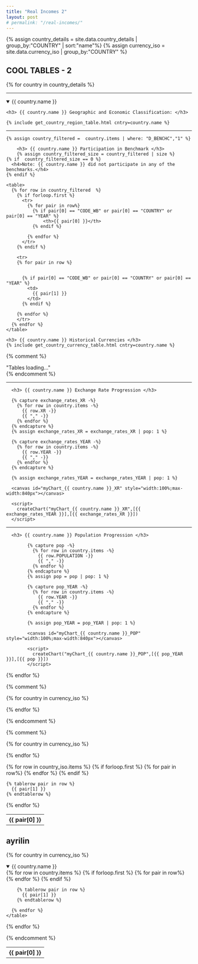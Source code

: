```yaml
---
title: "Real Incomes 2"
layout: post
# permalink: "/real-incomes/"
---
```

<script src="https://cdnjs.cloudflare.com/ajax/libs/Chart.js/2.9.4/Chart.js"></script>
<script src="https://www.gstatic.com/charts/loader.js"></script>
<script src="{{ site.baseurl }}/assets/some-script.js" type="text/javascript"></script>

{% assign country_details = site.data.country_details | group_by:"COUNTRY" | sort:"name"%}
{% assign currency_iso = site.data.currency_iso | group_by:"COUNTRY" %}



## COOL TABLES - 2



{% for country in country_details %}



<hr>
  <details {% if forloop.first %} open {% endif %} >
    <summary>{{ country.name }}</summary>

    <h3> {{ country.name }} Geographic and Economic Classification: </h3>

    {% include get_country_region_table.html cntry=country.name %}


<hr class="small">

    {% assign country_filtered =  country.items | where: "D_BENCHC","1" %}

        <h3> {{ country.name }} Participation in Benchmark </h3>
        {% assign country_filtered_size = country_filtered | size %}
    {% if  country_filtered_size == 0 %}
      <h4>Note: {{ country.name }} did not participate in any of the benchmarks.</h4>
    {% endif %}

    <table>
      {% for row in country_filtered  %}
        {% if forloop.first %}
          <tr>
            {% for pair in row%}
              {% if pair[0] == "CODE_WB" or pair[0] == "COUNTRY" or pair[0] == "YEAR" %}
                  <th>{{ pair[0] }}</th>
              {% endif %}

            {% endfor %}
          </tr>
        {% endif %}

        <tr>
        {% for pair in row %}


          {% if pair[0] == "CODE_WB" or pair[0] == "COUNTRY" or pair[0] == "YEAR" %}
            <td>
              {{ pair[1] }}
            </td>
          {% endif %}

        {% endfor %}
        </tr>
      {% endfor %}
    </table>

    <h3> {{ country.name }} Historical Currencies </h3>
    {% include get_country_currency_table.html cntry=country.name %}

{% comment %}
    <div id="{{ country.name }}">
      "Tables loading..."
    </div>
{% endcomment %}


<hr class="small">

      <h3> {{ country.name }} Exchange Rate Progression </h3>

      {% capture exchange_rates_XR -%}
        {% for row in country.items -%}
          {{ row.XR -}}
          {{ "," -}}
        {% endfor %}
      {% endcapture %}
      {% assign exchange_rates_XR = exchange_rates_XR | pop: 1 %}

      {% capture exchange_rates_YEAR -%}
        {% for row in country.items -%}
          {{ row.YEAR -}}
          {{ "," -}}
        {% endfor %}
      {% endcapture %}

      {% assign exchange_rates_YEAR = exchange_rates_YEAR | pop: 1 %}

      <canvas id="myChart_{{ country.name }}_XR" style="width:100%;max-width:840px"></canvas>

      <script>
        createChart("myChart_{{ country.name }}_XR",[{{ exchange_rates_YEAR }}],[{{ exchange_rates_XR }}])
      </script>

<hr class="small">

      <h3> {{ country.name }} Population Progression </h3>

            {% capture pop -%}
              {% for row in country.items -%}
                {{ row.POPULATION -}}
                {{ "," -}}
              {% endfor %}
            {% endcapture %}
            {% assign pop = pop | pop: 1 %}

            {% capture pop_YEAR -%}
              {% for row in country.items -%}
                {{ row.YEAR -}}
                {{ "," -}}
              {% endfor %}
            {% endcapture %}

            {% assign pop_YEAR = pop_YEAR | pop: 1 %}

            <canvas id="myChart_{{ country.name }}_POP" style="width:100%;max-width:840px"></canvas>

            <script>
              createChart("myChart_{{ country.name }}_POP",[{{ pop_YEAR }}],[{{ pop }}])
            </script>




  </details>
{% endfor %}






{% comment %}

{% for country in currency_iso %}
  <script>
    createTable("{{ country.name }}");
  </script>
{% endfor %}

{% endcomment %}



{% comment %}

{% for country in currency_iso %}
  <script>
    var input_text = `
    <table>
      {% for row in country.items %}
        {% if forloop.first %}
          <tr>
            {% for pair in row%}
              <th>{{ pair[0] }}</th>
            {% endfor %}
          </tr>
        {% endif %}

        {% tablerow pair in row %}
          {{ pair[1] }}
        {% endtablerow %}

      {% endfor %}
    </table>
    `;

    createTable2({{ country | jsonify }},input_text);
  </script>
{% endfor %}





<table>
  {% for row in country_iso.items %}
    {% if forloop.first %}
      <tr>
        {% for pair in row%}
          <th>{{ pair[0] }}</th>
        {% endfor %}
      </tr>
    {% endif %}

    {% tablerow pair in row %}
      {{ pair[1] }}
    {% endtablerow %}

  {% endfor %}
</table>



## ayrilin

{% for country in currency_iso %}
  <details {% if forloop.first %} open {% endif %} >
    <summary>{{ country.name }}</summary>
    <table>
      {% for row in country.items %}
        {% if forloop.first %}
          <tr>
            {% for pair in row%}
              <th>{{ pair[0] }}</th>
            {% endfor %}
          </tr>
        {% endif %}

        {% tablerow pair in row %}
          {{ pair[1] }}
        {% endtablerow %}

      {% endfor %}
    </table>
  </details>
{% endfor %}


{% endcomment %}

<script>
